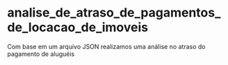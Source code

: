 # analise_de_atraso_de_pagamentos_de_locacao_de_imoveis
Com base em um arquivo JSON realizamos uma análise no atraso do pagamento de aluguéis
